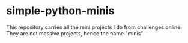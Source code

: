 # simple-python-minis
This repository carries all the mini projects I do from challenges online. They are not massive projects, hence the name "minis"
